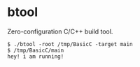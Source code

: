 # btool

Zero-configuration C/C++ build tool.

```
$ ./btool -root /tmp/BasicC -target main
$ /tmp/BasicC/main
hey! i am running!
```